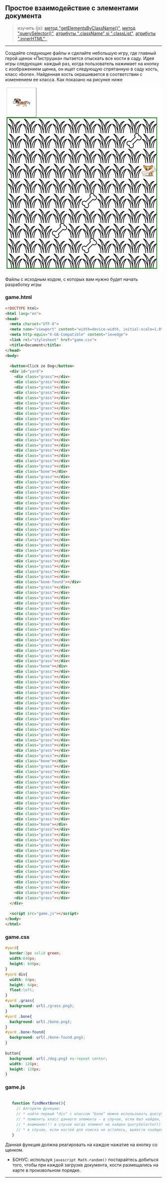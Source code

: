 ## Простое взаимодействие с элементами документа
> изучить (js):
[метод "getElementsByClassName()"](https://developer.mozilla.org/ro/docs/Web/API/Document/getElementsByClassName),
[метод "querySelector()"](https://developer.mozilla.org/ro/docs/Web/API/Document/querySelector),
[атрибуты ".className" si ".classList"](https://developer.mozilla.org/ro/docs/Web/API/Element/className),
[атрибуты ".innerHTML" ](https://developer.mozilla.org/ro/docs/Web/API/Element/innerHTML),

---

Создайте следующие файлы и сделайте небольшую игру, где главный герой щенок «Пиструшка» пытается отыскать все кости в саду. Идея игры следующая: каждый раз, когда пользователь нажимает на кнопку с изображением щенка, он ищет следующую спрятанную в саду кость, класс «bone». Найденная кость окрашивается в соответствии с изменением ее класса. Как показано на рисунке ниже

![gamescreen](./dog-game.png)

Файлы с исходным кодом, с которых вам нужно будет начать разработку игры

### game.html

```html
<!DOCTYPE html>
<html lang="en">
<head>
  <meta charset="UTF-8">
  <meta name="viewport" content="width=device-width, initial-scale=1.0">
  <meta http-equiv="X-UA-Compatible" content="ie=edge">
  <link rel="stylesheet" href="game.css">
  <title>Document</title>
</head>
<body>

  <button>Click ze Dog</button>
  <div id="yard">
    <div class="grass"></div>
    <div class="grass"></div>
    <div class="grass"></div>
    <div class="grass"></div>
    <div class="grass"></div>
    <div class="grass"></div>
    <div class="grass"></div>
    <div class="grass"></div>
    <div class="grass"></div>
    <div class="grass"></div>
    <div class="grass"></div>
    <div class="grass"></div>
    <div class="grass"></div>
    <div class="grass"></div>
    <div class="grass"></div>
    <div class="grass"></div>
    <div class="grass"></div>
    <div class="grass"></div>
    <div class="bone"></div>
    <div class="grass"></div>
    <div class="grass"></div>
    <div class="grass"></div>
    <div class="grass"></div>
    <div class="grass"></div>
    <div class="grass"></div>
    <div class="grass"></div>
    <div class="grass"></div>
    <div class="grass"></div>
    <div class="grass"></div>
    <div class="grass"></div>
    <div class="grass"></div>
    <div class="grass"></div>
    <div class="grass"></div>
    <div class="grass"></div>
    <div class="grass"></div>
    <div class="grass"></div>
    <div class="grass"></div>
    <div class="grass"></div>
    <div class="grass"></div>
    <div class="bone-found"></div>
    <div class="grass"></div>
    <div class="grass"></div>
    <div class="grass"></div>
    <div class="grass"></div>
    <div class="grass"></div>
    <div class="grass"></div>
    <div class="grass"></div>
    <div class="grass"></div>
    <div class="grass"></div>
    <div class="grass"></div>
    <div class="grass"></div>
    <div class="grass"></div>
    <div class="grass"></div>
    <div class="grass"></div>
    <div class="grass"></div>
    <div class="bone"></div>
    <div class="grass"></div>
    <div class="grass"></div>
    <div class="grass"></div>
    <div class="grass"></div>
    <div class="grass"></div>
    <div class="grass"></div>
    <div class="grass"></div>
    <div class="grass"></div>
    <div class="grass"></div>
    <div class="grass"></div>
    <div class="grass"></div>
    <div class="grass"></div>
    <div class="grass"></div>
    <div class="grass"></div>
    <div class="grass"></div>
    <div class="grass"></div>
    <div class="grass"></div>
    <div class="bone"></div>
    <div class="grass"></div>
    <div class="grass"></div>
    <div class="grass"></div>
    <div class="grass"></div>
    <div class="grass"></div>
    <div class="grass"></div>
    <div class="grass"></div>
    <div class="grass"></div>
    <div class="grass"></div>
    <div class="grass"></div>
    <div class="grass"></div>
    <div class="bone"></div>
    <div class="grass"></div>
    <div class="grass"></div>
    <div class="grass"></div>
    <div class="grass"></div>
    <div class="grass"></div>
    <div class="grass"></div>
    <div class="grass"></div>
    <div class="grass"></div>
    <div class="grass"></div>
    <div class="grass"></div>
    <div class="grass"></div>
    <div class="grass"></div>
    <div class="grass"></div>
    <div class="grass"></div>
  </div>

  <script src="game.js"></script>
</body>
</html>


```

### game.css

```css
#yard{
  border:3px solid green;
  width:640px;
  height: 640px;
}
#yard div{
  width: 64px;
  height: 64px;
  float:left;
}
#yard .grass{
  background: url(./grass.png);
}
#yard .bone{
  background: url(./bone.png);
}
#yard .bone-found{
  background: url(./bone-found.png);
}

button{
  background: url(./dog.png) no-repeat center;
  width: 128px;
  height: 128px;
}


```

### game.js

```javascript

   function findNextBone(){
     // Алгоритм функции:
     // * найти первый "div" с классом "bone" можно использовать querySelector() или getElementsByClassName()
     // * поменять класс данного элемента - в случае, если был найден, на "bone-found"
     // * внимание!!! в случае когда элемент не найден querySelector() возвращает null, а getElementsByClassName() возвращает коллекцию с 0 (ноль) элементов, свойство .length
     // * в случае, если костей для поиска не осталось, вывести сообщение "GAME OVER", который заменит все элементы DIV внутри «#yard», можете использовать свойство .innerHTML
   }
```
Данная функция должна реагировать на каждое нажатие на кнопку со щенком.

* БОНУС: используя ```javascript Math.random()``` постарайтесь добиться того, чтобы при каждой загрузке документа, кости размещались на карте в произвольном порядке.

---
